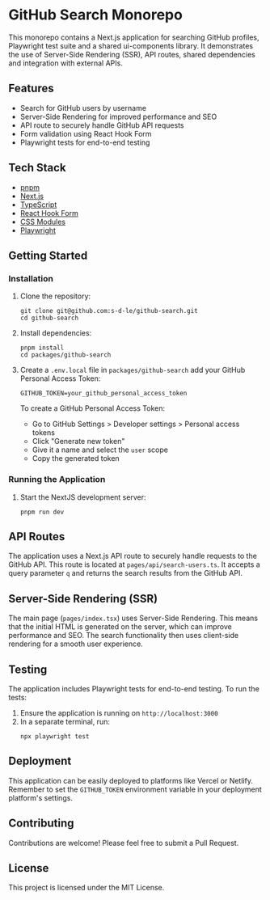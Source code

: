 # GitHub Search Monorepo

This monorepo contains a Next.js application for searching GitHub profiles, Playwright test suite and a shared ui-components library. It demonstrates the use of Server-Side Rendering (SSR), API routes, shared dependencies and integration with external APIs.

## Features

- Search for GitHub users by username
- Server-Side Rendering for improved performance and SEO
- API route to securely handle GitHub API requests
- Form validation using React Hook Form
- Playwright tests for end-to-end testing

## Tech Stack

- [pnpm](https://pnpm.io/)
- [Next.js](https://nextjs.org/)
- [TypeScript](https://www.typescriptlang.org/)
- [React Hook Form](https://react-hook-form.com/)
- [CSS Modules](https://github.com/css-modules/css-modules)
- [Playwright](https://playwright.dev/)

## Getting Started

### Installation

1. Clone the repository:

   ```
   git clone git@github.com:s-d-le/github-search.git
   cd github-search
   ```

2. Install dependencies:

   ```
   pnpm install
   cd packages/github-search
   ```

3. Create a `.env.local` file in `packages/github-search` add your GitHub Personal Access Token:

   ```
   GITHUB_TOKEN=your_github_personal_access_token
   ```

   To create a GitHub Personal Access Token:

   - Go to GitHub Settings > Developer settings > Personal access tokens
   - Click "Generate new token"
   - Give it a name and select the `user` scope
   - Copy the generated token

### Running the Application

1. Start the NextJS development server:

   ```
   pnpm run dev
   ```

## API Routes

The application uses a Next.js API route to securely handle requests to the GitHub API. This route is located at `pages/api/search-users.ts`. It accepts a query parameter `q` and returns the search results from the GitHub API.

## Server-Side Rendering (SSR)

The main page (`pages/index.tsx`) uses Server-Side Rendering. This means that the initial HTML is generated on the server, which can improve performance and SEO. The search functionality then uses client-side rendering for a smooth user experience.

## Testing

The application includes Playwright tests for end-to-end testing. To run the tests:

1. Ensure the application is running on `http://localhost:3000`
2. In a separate terminal, run:
   ```
   npx playwright test
   ```

## Deployment

This application can be easily deployed to platforms like Vercel or Netlify. Remember to set the `GITHUB_TOKEN` environment variable in your deployment platform's settings.

## Contributing

Contributions are welcome! Please feel free to submit a Pull Request.

## License

This project is licensed under the MIT License.
